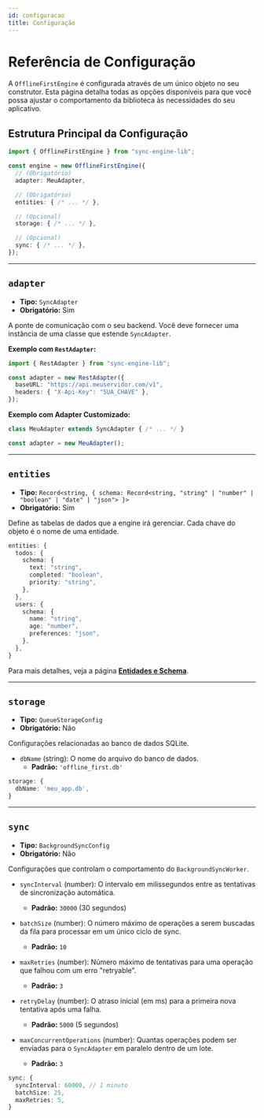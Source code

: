```yaml
---
id: configuracao
title: Configuração
---
```


# Referência de Configuração

A `OfflineFirstEngine` é configurada através de um único objeto no seu construtor. Esta página detalha todas as opções disponíveis para que você possa ajustar o comportamento da biblioteca às necessidades do seu aplicativo.

## Estrutura Principal da Configuração

```typescript
import { OfflineFirstEngine } from "sync-engine-lib";

const engine = new OfflineFirstEngine({
  // (Obrigatório)
  adapter: MeuAdapter, 

  // (Obrigatório)
  entities: { /* ... */ },

  // (Opcional)
  storage: { /* ... */ },

  // (Opcional)
  sync: { /* ... */ },
});
```

---

## `adapter`

-   **Tipo:** `SyncAdapter`
-   **Obrigatório:** Sim

A ponte de comunicação com o seu backend. Você deve fornecer uma instância de uma classe que estende `SyncAdapter`.

**Exemplo com `RestAdapter`:**
```typescript
import { RestAdapter } from "sync-engine-lib";

const adapter = new RestAdapter({
  baseURL: "https://api.meuservidor.com/v1",
  headers: { "X-Api-Key": "SUA_CHAVE" },
});
```

**Exemplo com Adapter Customizado:**
```typescript
class MeuAdapter extends SyncAdapter { /* ... */ }

const adapter = new MeuAdapter();
```

---

## `entities`

-   **Tipo:** `Record<string, { schema: Record<string, "string" | "number" | "boolean" | "date" | "json"> }>`
-   **Obrigatório:** Sim

Define as tabelas de dados que a engine irá gerenciar. Cada chave do objeto é o nome de uma entidade.

```typescript
entities: {
  todos: {
    schema: {
      text: "string",
      completed: "boolean",
      priority: "string",
    },
  },
  users: {
    schema: {
      name: "string",
      age: "number",
      preferences: "json",
    },
  },
}
```
Para mais detalhes, veja a página **[Entidades e Schema](/docs/principais-conceitos/entidades-e-schema)**.

---

## `storage`

-   **Tipo:** `QueueStorageConfig`
-   **Obrigatório:** Não

Configurações relacionadas ao banco de dados SQLite.

-   `dbName` (string): O nome do arquivo do banco de dados.
    -   **Padrão:** `'offline_first.db'`

```typescript
storage: {
  dbName: 'meu_app.db',
}
```

---

## `sync`

-   **Tipo:** `BackgroundSyncConfig`
-   **Obrigatório:** Não

Configurações que controlam o comportamento do `BackgroundSyncWorker`.

-   `syncInterval` (number): O intervalo em milissegundos entre as tentativas de sincronização automática.
    -   **Padrão:** `30000` (30 segundos)

-   `batchSize` (number): O número máximo de operações a serem buscadas da fila para processar em um único ciclo de sync.
    -   **Padrão:** `10`

-   `maxRetries` (number): Número máximo de tentativas para uma operação que falhou com um erro "retryable".
    -   **Padrão:** `3`

-   `retryDelay` (number): O atraso inicial (em ms) para a primeira nova tentativa após uma falha.
    -   **Padrão:** `5000` (5 segundos)

-   `maxConcurrentOperations` (number): Quantas operações podem ser enviadas para o `SyncAdapter` em paralelo dentro de um lote.
    -   **Padrão:** `3`

```typescript
sync: {
  syncInterval: 60000, // 1 minuto
  batchSize: 25,
  maxRetries: 5,
}
```
